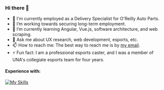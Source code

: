 ### Hi there 👋

- 🔧 I'm currently employed as a Delivery Specialist for O'Reilly Auto Parts.
- 🔭 I’m working towards securing long-term employment.
- 🌱 I’m currently learning Angular, Vue.js, software architecture, and web scraping.
- 💬 Ask me about UX research, web development, esports, etc.
- 📫 How to reach me: The best way to reach me is by [my email](mailto:cody.mcdonald0120@gmail.com).
- ⚡ Fun fact: I am a professional esports caster, and I was a member of UNA's collegiate esports team for four years.

#### Experience with:
[![My Skills](https://skillicons.dev/icons?i=aws,bash,bootstrap,cs,codepen,css,discord,docker,eclipse,express,gcp,git,github,html,java,js,jquery,linkedin,linux,md,mongodb,mysql,nodejs,php,powershell,pr,py,replit,selenium,twitter,visualstudio,vscode,&perline=16&theme=dark)](https://skillicons.dev)
